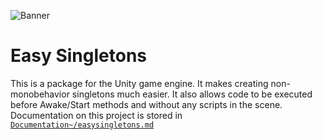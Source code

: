 ![Banner](https://github.com/user-attachments/assets/5f047ed2-0e69-482d-aeb4-844a5c275c66)

# Easy Singletons

This is a package for the Unity game engine. It makes creating non-monobehavior singletons much easier. It also allows code to be executed before Awake/Start methods and without any scripts in the scene.
Documentation on this project is stored in [`Documentation~/easysingletons.md`](https://github.com/arwtsh/EasySingletons/blob/main/Documentation~/easysingletons.md)
